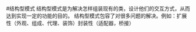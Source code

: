 #结构型模式
    结构型模式是为解决怎样组装现有的类，设计他们的交互方式，从而达到实现一定的功能的目的。
    结构型模式包容了对很多问题的解决。例如：扩展性（外观、组成、代理、装饰）封装性（适配器，桥接）